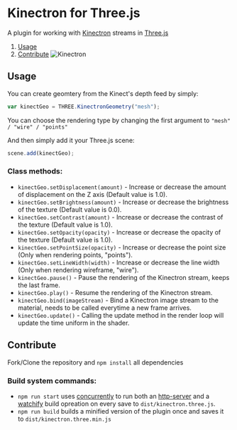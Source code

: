# Kinectron for Three.js
A plugin for working with [Kinectron](https://github.com/kinectron/kinectron) streams in [Three.js](https://github.com/mrdoob/three.js)
1. [Usage](#usage)
1. [Contribute](#contribute)
![Kinectron](https://github.com/juniorxsound/Three-Kinectron/blob/master/docs/simple.png)


## Usage
You can create geomtery from the Kinect's depth feed by simply:
```js
var kinectGeo = THREE.KinectronGeometry("mesh");
```
You can choose the rendering type by changing the first argument to ```"mesh" / "wire" / "points"```

And then simply add it your Three.js scene:
```js
scene.add(kinectGeo);
```

### Class methods:
- ```kinectGeo.setDisplacement(amount)``` - Increase or decrease the amount of displacement on the Z axis (Default value is 1.0).
- ```kinectGeo.setBrightness(amount)``` - Increase or decrease the brightness of the texture (Default value is 0.0).
- ```kinectGeo.setContrast(amount)``` - Increase or decrease the contrast of the texture (Default value is 1.0).
- ```kinectGeo.setOpacity(opacity)``` - Increase or decrease the opacity of the texture (Default value is 1.0).
- ```kinectGeo.setPointSize(opacity)``` - Increase or decrease the point size (Only when rendering points, "points").
- ```kinectGeo.setLineWidth(width)``` - Increase or decrease the line width (Only when rendering wireframe, "wire").
- ```kinectGeo.pause()``` - Pause the rendering of the Kinectron stream, keeps the last frame.
- ```kinectGeo.play()``` - Resume the rendering of the Kinectron stream.
- ```kinectGeo.bind(imageStream)``` - Bind a Kinectron image stream to the material, needs to be called everytime a new frame arrives.
- ```kinectGeo.update()``` - Calling the update method in the render loop will update the time uniform in the shader.







## Contribute
Fork/Clone the repository and ```npm install``` all dependencies
### Build system commands:
- ```npm run start``` uses [concurrently](https://github.com/kimmobrunfeldt/concurrently) to run both an [http-server](https://www.npmjs.com/package/http-server) and a [watchify](https://www.npmjs.com/package/watchify) build opreation on every save to ```dist/kinectron.three.js```.
- ```npm run build``` builds a minified version of the plugin once and saves it to ```dist/kinectron.three.min.js```
